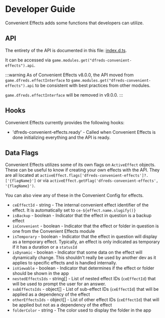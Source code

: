 # Developer Guide

Convenient Effects adds some functions that developers can utilize.

## API

The entirety of the API is documented in this file: [index.d.ts](https://github.com/DFreds/dfreds-convenient-effects/blob/main/types/convenientEffects/index.d.ts).

It can be accessed via `game.modules.get("dfreds-convenient-effects").api`.

:::warning
As of Convenient Effects v8.0.0, the API moved from `game.dfreds.effectInterface`
to `game.modules.get("dfreds-convenient-effects").api` to be consistent with
best practices from other modules.

`game.dfreds.effectInterface` will be removed in v9.0.0.
:::

## Hooks

Convenient Effects currently provides the following hooks:

- 'dfreds-convenient-effects.ready' - Called when Convenient Effects is done initializing everything and the API is ready.

## Data Flags

Convenient Effects utilizes some of its own flags on `ActiveEffect` objects. These can be useful to know if creating your own effects with the API. They are all located at `activeEffect.flags['dfreds-convenient-effects']?.['{flagName}']` or via `activeEffect.getFlag('dfreds-convenient-effects', '{flagName}')`.

You can also view any of these in the Convenient Config for effects.

- `ceEffectId` - string - The internal convenient effect identifier of the effect. It is automatically set to `ce-${effect.name.slugify()}`
- `isBackup` - boolean - Indicator that the effect in question is a backup effect
- `isConvenient` - boolean - Indicator that the effect or folder in question is one from the Convenient Effects module
- `isTemporary` - boolean - Indicator that the effect in question will display as a temporary effect. Typically, an effect is only indicated as temporary if it has a duration or a `statusId`
- `isDynamic` - boolean - Indicator that some data on the effect will dynamically change. This shouldn't really be used by another dev as it applies to specific effects and is handled internally.
- `isViewable` - boolean - Indicator that determines if the effect or folder should be shown in the app
- `nestedEffectsIds` - string[] - List of nested effect IDs (`ceEffectId`) that will be used to prompt the user for an answer.
- `subEffectsIds` - object[] - List of sub-effect IDs (`ceEffectId`) that will be applied as a dependency of the effect
- `otherEffectsIds` - object[] - List of other effect IDs (`ceEffectId`) that will be applied but not as a dependency of the effect
- `folderColor` - string - The color used to display the folder in the app